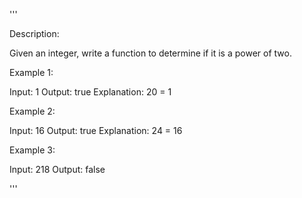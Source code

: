 '''

Description:

Given an integer, write a function to determine if it is a power of two.

Example 1:

Input: 1
Output: true 
Explanation: 20 = 1



Example 2:

Input: 16
Output: true
Explanation: 24 = 16



Example 3:

Input: 218
Output: false

'''
